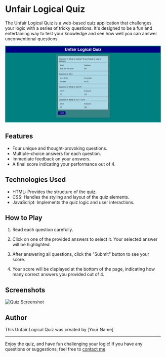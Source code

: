 # Unfair Logical Quiz

The Unfair Logical Quiz is a web-based quiz application that challenges your logic with a series of tricky questions. It's designed to be a fun and entertaining way to test your knowledge and see how well you can answer unconventional questions.

![Header](/assets/readme-images/header.png)

## Features

- Four unique and thought-provoking questions.
- Multiple-choice answers for each question.
- Immediate feedback on your answers.
- A final score indicating your performance out of 4.

## Technologies Used

- HTML: Provides the structure of the quiz.
- CSS: Handles the styling and layout of the quiz elements.
- JavaScript: Implements the quiz logic and user interactions.

## How to Play

1. Read each question carefully.

2. Click on one of the provided answers to select it. Your selected answer will be highlighted.

3. After answering all questions, click the "Submit" button to see your score.

4. Your score will be displayed at the bottom of the page, indicating how many correct answers you provided out of 4.

## Screenshots

![Quiz Screenshot](screenshot.png)

## Author

This Unfair Logical Quiz was created by [Your Name].

---

Enjoy the quiz, and have fun challenging your logic! If you have any questions or suggestions, feel free to [contact me](mailto:your.email@example.com).
